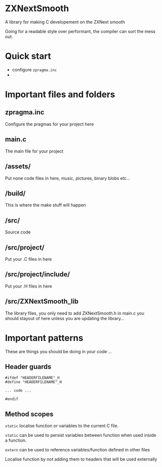 # ZXNextSmooth
A library for making C developement on the ZXNext smooth

Going for a readable style over performant, the compiler can sort the mess out.


# Quick start

- configure `zpragma.inc`
- 


# Important files and folders

## zpragma.inc

Configure the pragmas for your project here

## main.c

The main file for your project

## /assets/
Put none code files in here, music, pictures, binary blobs etc...

## /build/
This is where the make stuff will happen

## /src/
Source code

## /src/project/
Put your .C files in here

## /src/project/include/
Put your .H files in here


## /src/ZXNextSmooth_lib

The library files, you only need to add ZXNextSmooth.h in main.c you should stayout of here unless you are updating the library...


# Important patterns

These are things you should be doing in your code ...

## Header guards

```
#ifdef "HEADERFILENAME"_H
#define "HEADERFILENAME"_H

... code ...

#endif

```

## Method scopes

`static` localise function or variables to the current C file.

`static` can be used to persist variables between function when used inside a function.

`extern` can be used to reference variables/function defined in other files

Localise function by not adding them to headers that will be used externally
